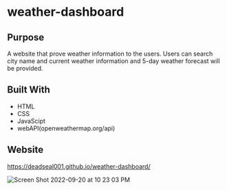 # weather-dashboard


## Purpose
A website that prove weather information to the users. Users can search city name and current weather information and 5-day weather forecast will be provided. 

## Built With
* HTML
* CSS
* JavaScipt
* webAPI(openweathermap.org/api)

## Website
https://deadseal001.github.io/weather-dashboard/




![Screen Shot 2022-09-20 at 10 23 03 PM](https://user-images.githubusercontent.com/110753777/191407690-985e7215-c55d-4c74-8608-4fd138082aca.png)

